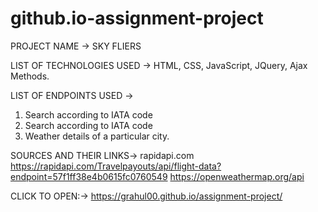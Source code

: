 # github.io-assignment-project

PROJECT NAME -> SKY FLIERS

LIST OF TECHNOLOGIES USED -> HTML, CSS, JavaScript, JQuery, Ajax Methods.

LIST OF ENDPOINTS USED ->

1) Search according to IATA code
2) Search according to IATA code
3) Weather details of a particular city.


SOURCES AND THEIR LINKS-> rapidapi.com
                          https://rapidapi.com/Travelpayouts/api/flight-data?endpoint=57f1ff38e4b0615fc0760549
                          https://openweathermap.org/api

CLICK TO OPEN:-> https://grahul00.github.io/assignment-project/
